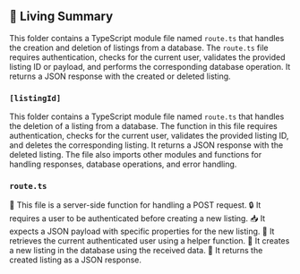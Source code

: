 

<!-- Living README Summary -->
## 🌳 Living Summary

This folder contains a TypeScript module file named `route.ts` that handles the creation and deletion of listings from a database. The `route.ts` file requires authentication, checks for the current user, validates the provided listing ID or payload, and performs the corresponding database operation. It returns a JSON response with the created or deleted listing.


### `[listingId]`

This folder contains a TypeScript module file named `route.ts` that handles the deletion of a listing from a database. The function in this file requires authentication, checks for the current user, validates the provided listing ID, and deletes the corresponding listing. It returns a JSON response with the deleted listing. The file also imports other modules and functions for handling responses, database operations, and error handling.


### `route.ts`

📝 This file is a server-side function for handling a POST request. 
🔒 It requires a user to be authenticated before creating a new listing.
📥 It expects a JSON payload with specific properties for the new listing.
🔑 It retrieves the current authenticated user using a helper function.
💾 It creates a new listing in the database using the received data.
📩 It returns the created listing as a JSON response.


<!-- Living README Summary -->